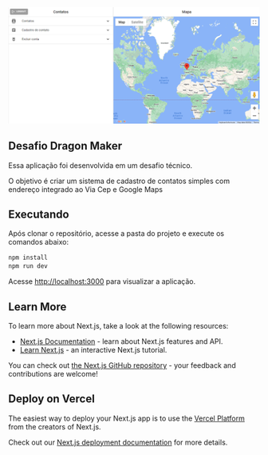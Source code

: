 ![Cover](./.github/cover.png)

## Desafio Dragon Maker

Essa aplicação foi desenvolvida em um desafio técnico.

O objetivo é criar um sistema de cadastro de contatos simples com endereço integrado ao Via Cep e Google Maps

## Executando

Após clonar o repositório, acesse a pasta do projeto e execute os comandos abaixo:

```sh
npm install
npm run dev
```

Acesse [http://localhost:3000](http://localhost:3000) para visualizar a aplicação.

## Learn More

To learn more about Next.js, take a look at the following resources:

- [Next.js Documentation](https://nextjs.org/docs) - learn about Next.js features and API.
- [Learn Next.js](https://nextjs.org/learn) - an interactive Next.js tutorial.

You can check out [the Next.js GitHub repository](https://github.com/vercel/next.js/) - your feedback and contributions are welcome!

## Deploy on Vercel

The easiest way to deploy your Next.js app is to use the [Vercel Platform](https://vercel.com/new?utm_medium=default-template&filter=next.js&utm_source=create-next-app&utm_campaign=create-next-app-readme) from the creators of Next.js.

Check out our [Next.js deployment documentation](https://nextjs.org/docs/deployment) for more details.

